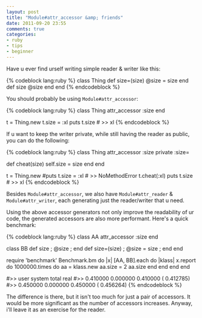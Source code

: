 ```yaml
---
layout: post
title: "Module#attr_accessor &amp; friends"
date: 2011-09-20 23:55
comments: true
categories:
- ruby
- tips
- beginner
---
```


Have u ever find urself writing simple reader & writer like this:

{% codeblock lang:ruby %}
class Thing
  def size=(size)
    @size = size
  end
  def size
    @size
  end
end
{% endcodeblock %}

You should probably be using `Module#attr_accessor`:

{% codeblock lang:ruby %}
class Thing
  attr_accessor :size
end

t = Thing.new
t.size = :xl
puts t.size # >> xl
{% endcodeblock %}

If u want to keep the writer private, while still having the reader as public,
you can do the following:

{% codeblock lang:ruby %}
class Thing
  attr_accessor :size
  private :size=

  def cheat(size)
    self.size = size
  end
end

t = Thing.new
#puts t.size = :xl # >> NoMethodError
t.cheat(:xl)
puts t.size        # >> xl
{% endcodeblock %}

Besides `Module#attr_accessor`, we also have `Module#attr_reader` &
`Module#attr_writer`, each generating just the reader/writer that u need.

Using the above accessor generators not only improve the readability of ur
code, the generated accessors are also more performant. Here's a quick
benchmark:

{% codeblock lang:ruby %}
class AA
  attr_accessor :size
end

class BB
  def size        ; @size        ; end
  def size=(size) ; @size = size ; end
end

require 'benchmark'
Benchmark.bm do |x|
  [AA, BB].each do |klass|
    x.report do
      1000000.times do
        aa = klass.new
        aa.size = 2
        aa.size
      end
    end
  end
end

#>> user     system      total        real
#>> 0.410000   0.000000   0.410000 (  0.412785)
#>> 0.450000   0.000000   0.450000 (  0.456264)
{% endcodeblock %}

The difference is there, but it isn't too much for just a pair of accessors.
It would be more significant as the number of accessors increases. Anyway,
i'll leave it as an exercise for the reader.

